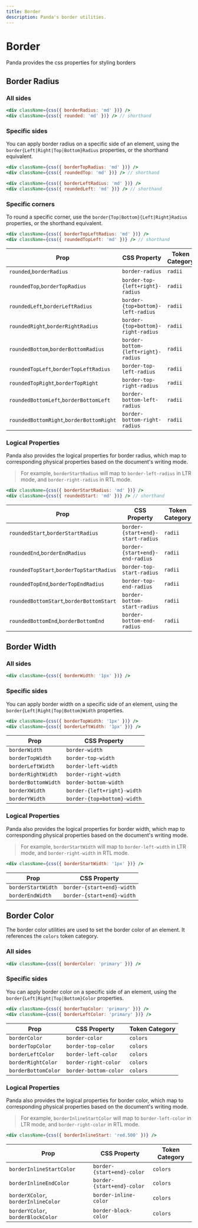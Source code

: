 ```yaml
---
title: Border
description: Panda's border utilities.
---
```


# Border

Panda provides the css properties for styling borders

## Border Radius

### All sides

```jsx
<div className={css({ borderRadius: 'md' })} />
<div className={css({ rounded: 'md' })} /> // shorthand
```

### Specific sides

You can apply border radius on a specific side of an element, using the `border{Left|Right|Top|Bottom}Radius` properties, or the shorthand equivalent.

```jsx
<div className={css({ borderTopRadius: 'md' })} />
<div className={css({ roundedTop: 'md' })} /> // shorthand

<div className={css({ borderLeftRadius: 'md' })} />
<div className={css({ roundedLeft: 'md' })} /> // shorthand
```

### Specific corners

To round a specific corner, use the `border{Top|Bottom}{Left|Right}Radius` properties, or the shorthand equivalent.

```jsx
<div className={css({ borderTopLeftRadius: 'md' })} />
<div className={css({ roundedTopLeft: 'md' })} /> // shorthand
```

| Prop                                     | CSS Property                        | Token Category |
| ---------------------------------------- | ----------------------------------- | -------------- |
| `rounded`,`borderRadius`                 | `border-radius`                     | `radii`        |
| `roundedTop`,`borderTopRadius`           | `border-top-{left+right}-radius`    | `radii`        |
| `roundedLeft`,`borderLeftRadius`         | `border-{top+bottom}-left-radius`   | `radii`        |
| `roundedRight`,`borderRightRadius`       | `border-{top+bottom}-right-radius`  | `radii`        |
| `roundedBottom`,`borderBottomRadius`     | `border-bottom-{left+right}-radius` | `radii`        |
| `roundedTopLeft`,`borderTopLeftRadius`   | `border-top-left-radius`            | `radii`        |
| `roundedTopRight`,`borderTopRight`       | `border-top-right-radius`           | `radii`        |
| `roundedBottomLeft`,`borderBottomLeft`   | `border-bottom-left-radius`         | `radii`        |
| `roundedBottomRight`,`borderBottomRight` | `border-bottom-right-radius`        | `radii`        |

### Logical Properties

Panda also provides the logical properties for border radius, which map to corresponding physical properties based on the document's writing mode.

> For example, `borderStartRadius` will map to `border-left-radius` in LTR mode, and `border-right-radius` in RTL mode.

```jsx
<div className={css({ borderStartRadius: 'md' })} />
<div className={css({ roundedStart: 'md' })} /> // shorthand
```

| Prop                                     | CSS Property                      | Token Category |
| ---------------------------------------- | --------------------------------- | -------------- |
| `roundedStart`,`borderStartRadius`       | `border-{start+end}-start-radius` | `radii`        |
| `roundedEnd`,`borderEndRadius`           | `border-{start+end}-end-radius`   | `radii`        |
| `roundedTopStart`,`borderTopStartRadius` | `border-top-start-radius`         | `radii`        |
| `roundedTopEnd`,`borderTopEndRadius`     | `border-top-end-radius`           | `radii`        |
| `roundedBottomStart`,`borderBottomStart` | `border-bottom-start-radius`      | `radii`        |
| `roundedBottomEnd`,`borderBottomEnd`     | `border-bottom-end-radius`        | `radii`        |

## Border Width

### All sides

```jsx
<div className={css({ borderWidth: '1px' })} />
```

### Specific sides

You can apply border width on a specific side of an element, using the `border{Left|Right|Top|Bottom}Width` properties.

```jsx
<div className={css({ borderTopWidth: '1px' })} />
<div className={css({ borderLeftWidth: '1px' })} />
```

| Prop                | CSS Property                |
| ------------------- | --------------------------- |
| `borderWidth`       | `border-width`              |
| `borderTopWidth`    | `border-top-width`          |
| `borderLeftWidth`   | `border-left-width`         |
| `borderRightWidth`  | `border-right-width`        |
| `borderBottomWidth` | `border-bottom-width`       |
| `borderXWidth`      | `border-{left+right}-width` |
| `borderYWidth`      | `border-{top+bottom}-width` |

### Logical Properties

Panda also provides the logical properties for border width, which map to corresponding physical properties based on the document's writing mode.

> For example, `borderStartWidth` will map to `border-left-width` in LTR mode, and `border-right-width` in RTL mode.

```jsx
<div className={css({ borderStartWidth: '1px' })} />
```

| Prop               | CSS Property               |
| ------------------ | -------------------------- |
| `borderStartWidth` | `border-{start+end}-width` |
| `borderEndWidth`   | `border-{start+end}-width` |

## Border Color

The border color utilities are used to set the border color of an element. It references the `colors` token category.

### All sides

```jsx
<div className={css({ borderColor: 'primary' })} />
```

### Specific sides

You can apply border color on a specific side of an element, using the `border{Left|Right|Top|Bottom}Color` properties.

```jsx
<div className={css({ borderTopColor: 'primary' })} />
<div className={css({ borderLeftColor: 'primary' })} />
```

| Prop                | CSS Property          | Token Category |
| ------------------- | --------------------- | -------------- |
| `borderColor`       | `border-color`        | `colors`       |
| `borderTopColor`    | `border-top-color`    | `colors`       |
| `borderLeftColor`   | `border-left-color`   | `colors`       |
| `borderRightColor`  | `border-right-color`  | `colors`       |
| `borderBottomColor` | `border-bottom-color` | `colors`       |

### Logical Properties

Panda also provides the logical properties for border color, which map to corresponding physical properties based on the document's writing mode.

> For example, `borderInlineStartColor` will map to `border-left-color` in LTR mode, and `border-right-color` in RTL mode.

```jsx
<div className={css({ borderInlineStart: 'red.500' })} />
```

| Prop                                | CSS Property               | Token Category |
| ----------------------------------- | -------------------------- | -------------- |
| `borderInlineStartColor`            | `border-{start+end}-color` | `colors`       |
| `borderInlineEndColor`              | `border-{start+end}-color` | `colors`       |
| `borderXColor`, `borderInlineColor` | `border-inline-color`      | `colors`       |
| `borderYColor`, `borderBlockColor`  | `border-block-color`       | `colors`       |

